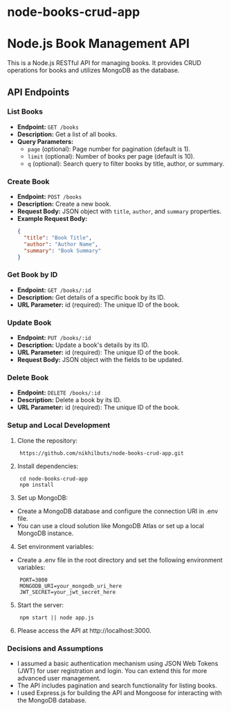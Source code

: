 # node-books-crud-app
# Node.js Book Management API

This is a Node.js RESTful API for managing books. It provides CRUD operations for books and utilizes MongoDB as the database.

## API Endpoints

### List Books

- **Endpoint:** `GET /books`
- **Description:** Get a list of all books.
- **Query Parameters:**
  - `page` (optional): Page number for pagination (default is 1).
  - `limit` (optional): Number of books per page (default is 10).
  - `q` (optional): Search query to filter books by title, author, or summary.

### Create Book

- **Endpoint:** `POST /books`
- **Description:** Create a new book.
- **Request Body:** JSON object with `title`, `author`, and `summary` properties.
- **Example Request Body:**
  ```json
  {
    "title": "Book Title",
    "author": "Author Name",
    "summary": "Book Summary"
  }

### Get Book by ID
- **Endpoint:** `GET /books/:id`
- **Description:** Get details of a specific book by its ID.
- **URL Parameter:** id (required): The unique ID of the book.

### Update Book
- **Endpoint:** `PUT /books/:id`
- **Description:** Update a book's details by its ID.
- **URL Parameter:** id (required): The unique ID of the book.
- **Request Body:** JSON object with the fields to be updated.

### Delete Book
- **Endpoint:** `DELETE /books/:id`
- **Description:** Delete a book by its ID.
- **URL Parameter:** id (required): The unique ID of the book.

### Setup and Local Development

1. Clone the repository:

```
    https://github.com/nikhilbuts/node-books-crud-app.git
```

2. Install dependencies:

```
    cd node-books-crud-app
    npm install
```

3. Set up MongoDB:
- Create a MongoDB database and configure the connection URI in .env file.
- You can use a cloud solution like MongoDB Atlas or set up a local MongoDB instance.

4. Set environment variables:
- Create a .env file in the root directory and set the following environment variables:

```
    PORT=3000
    MONGODB_URI=your_mongodb_uri_here
    JWT_SECRET=your_jwt_secret_here
```

5. Start the server:
```
    npm start || node app.js
```

6. Please access the API at http://localhost:3000.


### Decisions and Assumptions

- I assumed a basic authentication mechanism using JSON Web Tokens (JWT) for user registration and login. You can extend this for more advanced user management.
- The API includes pagination and search functionality for listing books.
- I used Express.js for building the API and Mongoose for interacting with the MongoDB database.

